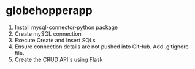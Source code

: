 # globehopperapp
1. Install mysql-connector-python package
2. Create mySQL connection
3. Execute Create and Insert SQLs
4. Ensure connection details are not pushed into GitHub. Add .gitignore file.
5. Create the CRUD API's using Flask 